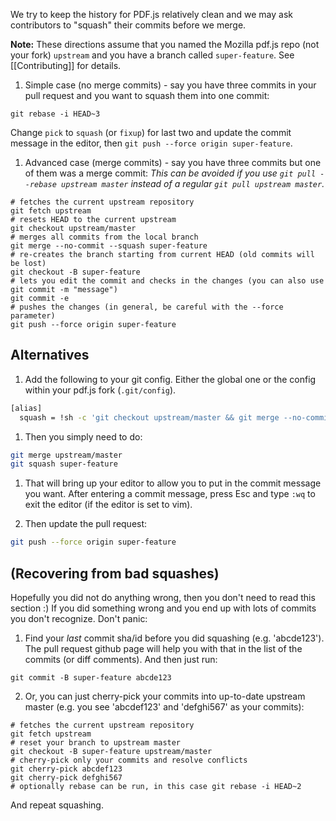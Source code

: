 We try to keep the history for PDF.js relatively clean and we may ask contributors to "squash" their commits before we merge.  

**Note:**
These directions assume that you named the Mozilla pdf.js repo (not your fork) `upstream` and you have a branch called `super-feature`. See [[Contributing]] for details.

1. <a name="simple"></a>Simple case (no merge commits) - say you have three commits in your pull request and you want to squash them into one commit:
  ```
  git rebase -i HEAD~3
  ```
  Change `pick` to `squash` (or `fixup`) for last two and update the commit message in the editor, then `git push --force origin super-feature`.

1. Advanced case (merge commits) - say you have three commits but one of them was a merge commit: _This can be avoided if you use `git pull --rebase upstream master` instead of a regular `git pull upstream master`._
  ```
  # fetches the current upstream repository
  git fetch upstream
  # resets HEAD to the current upstream
  git checkout upstream/master
  # merges all commits from the local branch
  git merge --no-commit --squash super-feature
  # re-creates the branch starting from current HEAD (old commits will be lost)
  git checkout -B super-feature
  # lets you edit the commit and checks in the changes (you can also use git commit -m "message")
  git commit -e
  # pushes the changes (in general, be careful with the --force parameter)
  git push --force origin super-feature
  ```

## Alternatives

1. Add the following to your git config. Either the global one or the config within your pdf.js fork (`.git/config`).
  ```bash
  [alias]
  	squash = !sh -c 'git checkout upstream/master && git merge --no-commit --squash $0 && git checkout -B $0 && git commit -e'
  ```

1. Then you simply need to do:
  ```bash
  git merge upstream/master
  git squash super-feature
  ```

1. That will bring up your editor to allow you to put in the commit message you want. After entering a commit message, press Esc and type `:wq` to exit the editor (if the editor is set to vim).

1. Then update the pull request:
  ```bash
  git push --force origin super-feature
  ```

## (Recovering from bad squashes)

Hopefully you did not do anything wrong, then you don't need to read this section :) If you did something wrong and you end up with lots of commits you don't recognize. Don't panic:

1. Find your _last_ commit sha/id before you did squashing (e.g. 'abcde123'). The pull request github page will help you with that in the list of the commits (or diff comments). And then just run:

  ```
  git commit -B super-feature abcde123
  ```

2. Or, you can just cherry-pick your commits into up-to-date upstream master (e.g. you see 'abcdef123' and 'defghi567' as your commits):

  ```
  # fetches the current upstream repository
  git fetch upstream
  # reset your branch to upstream master
  git checkout -B super-feature upstream/master
  # cherry-pick only your commits and resolve conflicts
  git cherry-pick abcdef123
  git cherry-pick defghi567
  # optionally rebase can be run, in this case git rebase -i HEAD~2
  ```

And repeat squashing.